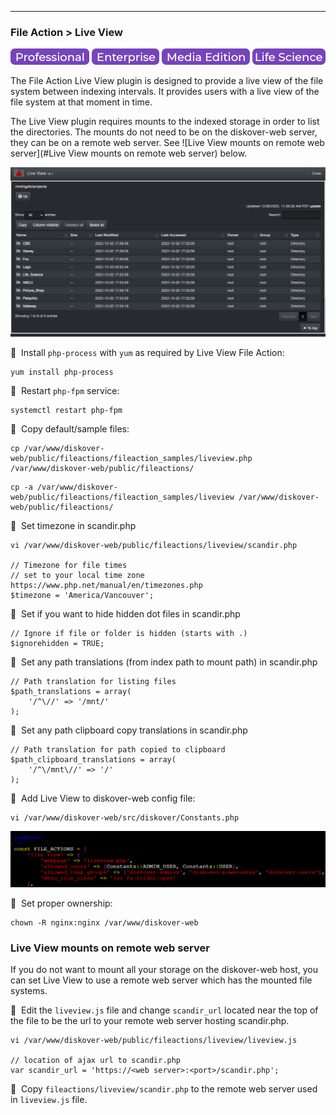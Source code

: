 ___
### File Action > Live View 

![Image: Professional Edition Label](images/button_edition_professional.png)&nbsp;![Image: Enterprise Edition Label](images/button_edition_enterprise.png)&nbsp;![Image: AJA Diskover Media Edition Label](images/button_edition_media.png)&nbsp;![Image: Life Science Edition Label](images/button_edition_life_science.png)

The File Action Live View plugin is designed to provide a live view of the file system between indexing intervals. It provides users with a live view of the file system at that moment in time.

The Live View plugin requires mounts to the indexed storage in order to list the directories. The mounts do not need to be on the diskover-web server, they can be on a remote web server. See ![Live View mounts on remote web server](#Live View mounts on remote web server) below.


![Image: File Sequences Results](images/image_plugins_file_action_live_view_in_ui.png)

🔴 &nbsp;Install `php-process` with `yum` as required by Live View File Action:
```
yum install php-process

```

🔴 &nbsp;Restart `php-fpm` service:
```
systemctl restart php-fpm
```

🔴 &nbsp;Copy default/sample files:
```
cp /var/www/diskover-web/public/fileactions/fileaction_samples/liveview.php /var/www/diskover-web/public/fileactions/
```
```
cp -a /var/www/diskover-web/public/fileactions/fileaction_samples/liveview /var/www/diskover-web/public/fileactions/
```

🔴 &nbsp;Set timezone in scandir.php
```
vi /var/www/diskover-web/public/fileactions/liveview/scandir.php

// Timezone for file times
// set to your local time zone https://www.php.net/manual/en/timezones.php
$timezone = 'America/Vancouver';
```

🔴 &nbsp;Set if you want to hide hidden dot files in scandir.php
```
// Ignore if file or folder is hidden (starts with .)
$ignorehidden = TRUE;
```

🔴 &nbsp;Set any path translations (from index path to mount path) in scandir.php
```
// Path translation for listing files
$path_translations = array(
    '/^\//' => '/mnt/'
);
```

🔴 &nbsp;Set any path clipboard copy translations in scandir.php
```
// Path translation for path copied to clipboard
$path_clipboard_translations = array(
    '/^\/mnt\//' => '/'
);
```


🔴 &nbsp;Add Live View to diskover-web config file:
```
vi /var/www/diskover-web/src/diskover/Constants.php
```

![Image: File Sequences Results](images/image_plugins_file_action_live_view_config.png)


🔴 &nbsp;Set proper ownership:
```
chown -R nginx:nginx /var/www/diskover-web
```

### Live View mounts on remote web server

If you do not want to mount all your storage on the diskover-web host, you can set Live View to use a remote web server which has the mounted file systems.

🔴 &nbsp;Edit the `liveview.js` file and change `scandir_url` located near the top of the file to be the url to your remote web server hosting scandir.php.
```
vi /var/www/diskover-web/public/fileactions/liveview/liveview.js

// location of ajax url to scandir.php
var scandir_url = 'https://<web server>:<port>/scandir.php';
```

🔴 &nbsp;Copy `fileactions/liveview/scandir.php` to the remote web server used in `liveview.js` file.
